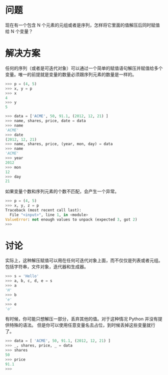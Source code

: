 # 问题

现在有一个包含 N 个元素的元组或者是序列，怎样将它里面的值解压后同时赋值给 N 个变量？

# 解决方案

任何的序列（或者是可迭代对象）可以通过一个简单的赋值语句解压并赋值给多个变量。唯一的前提就是变量的数量必须跟序列元素的数量是一样的。

```python
>>> p = (4, 5)
>>> x, y = p
>>> x
4
>>> y
5

>>> data = ['ACME', 50, 91.1, (2012, 12, 21) ]
>>> name, shares, price, date = data
>>> name
'ACME'
>>> date
(2012, 12, 21)
>>> name, shares, price, (year, mon, day) = data
>>> name
'ACME'
>>> year
2012
>>> mon
12
>>> day
21

```

如果变量个数和序列元素的个数不匹配，会产生一个异常。

```python
>>> p = (4, 5)
>>> x, y, z = p
Traceback (most recent call last):
  File "<input>", line 1, in <module>
ValueError: not enough values to unpack (expected 3, got 2)
>>>

```

# 讨论
实际上，这种解压赋值可以用在任何可迭代对象上面，而不仅仅是列表或者元组。 包括字符串，文件对象，迭代器和生成器。

```python
>>> s = 'Hello'
>>> a, b, c, d, e = s
>>> a
'H'
>>> b
'e'
>>> e
'o'

```

有时候，你可能只想解压一部分，丢弃其他的值。对于这种情况 Python 并没有提供特殊的语法。 但是你可以使用任意变量名去占位，到时候丢掉这些变量就行了。
```python
>>> data = [ 'ACME', 50, 91.1, (2012, 12, 21) ]
>>> _, shares, price, _ = data
>>> shares
50
>>> price
91.1
>>>
```
